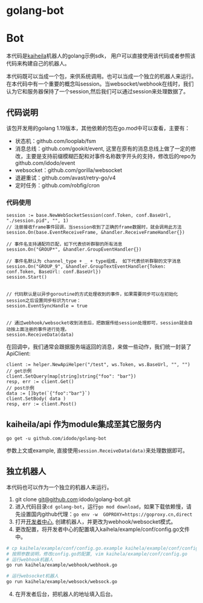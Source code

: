 # golang-bot

# Bot
本代码是[kaiheila](http://developer.kaiheila.cn/doc)机器人的golang示例sdk， 用户可以直接使用该代码或者参照该代码来构建自己的机器人。

本代码既可以当成一个包，来供系统调用。也可以当成一个独立的机器人来运行。在本代码中有一个重要的概念叫session。当websocket/webhook在线时，我们认为它和服务器保持了一个session,然后我们可以通过session来处理数据了。

## 代码说明
该包开发用的golang 1.19版本，其他依赖的包在go.mod中可以查看，主要有：
* 状态机：github.com/looplab/fsm
* 消息总线：github.com/gookit/event, 这里在原有的消息总线上做了一定的修改，主要是支持前缀模糊匹配和对事件名称数字开头的支持，修改后的repo为 github.com/idodo/event
* websocket：github.com/gorilla/websocket
* 退避重试：github.com/avast/retry-go/v4
* 定时任务：github.com/robfig/cron


### 代码使用

```golang
session := base.NewWebSocketSession(conf.Token, conf.BaseUrl, "./session.pid", "", 1)
// 注册接收frame事件回调，当session收到了正确的frame数据时，就会调用此方法
session.On(base.EventReceiveFrame, &handler.ReceiveFrameHandler{})

// 事件名支持通配符匹配，如下代表侦听群聊的所有消息
session.On("GROUP*", &handler.GroupEventHandler{})

// 事件名默认为 channel_type + _ + type组成， 如下代表侦听群聊的文字消息
session.On("GROUP_9", &handler.GroupTextEventHandler{Token: conf.Token, BaseUrl: conf.BaseUrl})
session.Start()


// 代码默认是以异步goroutine的方式处理收到的事件，如果需要同步可以在初始化session之后设置同步标识为true：
session.EventSyncHandle = true


// 通过webhook/websocket收到消息后，把数据传给session处理即可，session就会自动按上面注册的事件进行处理。
session.ReceiveData(data)

```

在回调中，我们通常会跟据服务端返回的消息，来做一些动作，我们统一封装了ApiClient:
```
client := helper.NewApiHelper("/test", ws.Token, ws.BaseUrl, "", "")
// get示例
client.SetQuery(map[string]string{"foo": "bar"})
resp, err := client.Get()
// post示例
data := []byte(`{"foo":"bar"}`)
client.SetBody( data )
resp, err := client.Post()
```

## kaiheila/api 作为module集成至其它服务内

```
go get -u github.com/idodo/golang-bot
````
参数上文或example, 直接使用`session.ReceiveData(data)`来处理数据即可。




## 独立机器人

本代码也可以作为一个独立的机器人来运行。

1. git clone git@github.com:idodo/golang-bot.git
2. 进入代码目录`cd golang-bot`，运行`go mod download`，如果下载依赖慢，请先设置国内github代理：`go env -w  GOPROXY=https://goproxy.cn,direct`
3. 打开[开发者中心](https://developer.kaiheila.cn/bot), 创建机器人，并更改为webhook/websocket模式。
4. 更改配置，将开发者中心的配置填入kaihela/example/conf/config.go文件中。

```bash
# cp kaihela/example/conf/config.go.example kaihela/example/conf/config.go
# 按照参数说明，修改config.go的配置, vim kaihela/example/conf/config.go
# 运行webhook机器人
go run kaihela/example/webhook/webhook.go

# 运行websocket机器人
go run kaihela/example/websock/websock.go
````
4. 在开发者后台，把机器人的地址填入后台。



